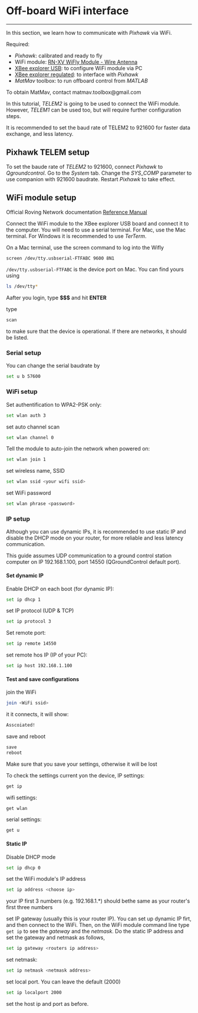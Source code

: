 # Off-board WiFi interface



---
In this section, we learn how to communicate with *Pixhawk* via WiFi.

Required:
* *Pixhawk*: calibrated and ready to fly
* WiFi module: [RN-XV WiFly Module - Wire Antenna](https://www.sparkfun.com/products/10822)
* [XBee explorer USB](https://www.sparkfun.com/products/11812): to configure WiFi module via PC
* [XBee explorer regulated](https://www.sparkfun.com/products/11373): to interface with *Pixhawk*
* *MatMav* toolbox: to run offboard control from *MATLAB*

<div class="info">
To obtain MatMav, contact matmav.toolbox@gmail.com 
</div>

In this tutorial, *TELEM2* is going to be used to connect the WiFi module. However, *TELEM1* can be used too, but will require further configuration steps.

<div class="info">
It is recommended to set the baud rate of TELEM2 to 921600 for faster data exchange, and less latency.
</div>

## Pixhawk TELEM setup
To set the baude rate of *TELEM2* to 921600, connect *Pixhawk* to *Qgroundcontrol*. Go to the *System* tab. Change the *SYS_COMP* parameter to use companion with 921600 baudrate. Restart *Pixhawk* to take effect.

## WiFi module setup

Official Roving Network documentation
[Reference Manual](http://dlnmh9ip6v2uc.cloudfront.net/datasheets/Wireless/WiFi/WiFly-RN-UM.pdf)

Connect the WiFi module to the XBee explorer USB board and connect it to the computer. You will need to use a serial terminal. For Mac, use the Mac terminal. For Windows it is recommended to use *TerTerm*.

On a Mac terminal, use the screen command to log into the Wifly

```sh
screen /dev/tty.usbserial-FTFABC 9600 8N1
```
`/dev/tty.usbserial-FTFABC` is the device port on Mac. You can find yours using
```sh
ls /dev/tty*
```
Aafter you login, type **$$$** and hit **ENTER**

type
```sh
scan
```
to make sure that the device is operational. If there are networks, it should be listed.

### Serial setup
You can change the serial baudrate by
```sh
set u b 57600
```

### WiFi setup
Set authentification to WPA2-PSK only:
```sh
set wlan auth 3
```
set auto channel scan
```sh
set wlan channel 0
```
Tell the module to auto-join the network when powered on:
```sh
set wlan join 1
```
set  wireless name, SSID
```sh
set wlan ssid <your wifi ssid>
```
set WiFi password
```sh
set wlan phrase <password>
```
### IP setup
<div class="info">
Although you can use dynamic IPs, it is recommended to use static IP and disable the DHCP mode on your router, for more reliable and less latency communication.
</div>

This guide assumes UDP communication to a ground control station computer on IP 192.168.1.100, port 14550 (QGroundControl default port).
#### Set dynamic IP
Enable DHCP on each boot (for dynamic IP):
```sh
set ip dhcp 1
```
set IP protocol (UDP & TCP)
```sh
set ip protocol 3
```
Set remote port:
```sh
set ip remote 14550
```
set remote hos IP (IP of your PC):
```sh
set ip host 192.168.1.100
```
#### Test and save configurations
join the WiFi
```sh
join <WiFi ssid>
```
it it connects, it will show:
```sh
Asscoiated!
```
save and reboot
```sh
save
reboot
```
<div class="error">
Make sure that you save your settings, otherwise it will be lost
</div>

To check the settings current yon the device,
IP settings:
```sh
get ip
```
wifi settings:
```sh
get wlan
```
serial settings:
```sh
get u
```
#### Static IP
Disable DHCP mode
```sh
set ip dhcp 0
```
set the WiFi module's IP address
```sh
set ip address <choose ip>
```
your IP first 3 numbers (e.g. 192.168.1.\*) should bethe same as your router's first three numbers

set IP gateway (usually this is your router IP). You can set up dynamic IP firt, and then connect to the WiFi. Then, on the WiFi module command line type `get ip` to see the *gateway* and the *netmask*. Do the static IP address and set the gateway and netmask as follows,
```sh
set ip gateway <routers ip address>
```
set netmask:
```sh
set ip netmask <netmask address>
```
set local port. You can leave the default (2000)
```sh
set ip localport 2000
```
set the host ip and port as before.